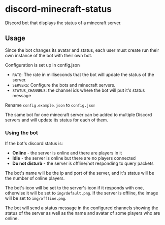 # discord-minecraft-status

Discord bot that displays the status of a minecraft server. 

## Usage

Since the bot changes its avatar and status, each user must create run their own instance of the bot with their own bot.

Configuration is set up in config.json

- `RATE`: The rate in milliseconds that the bot will update the status of the server.
- `SERVERS`: Configure the bots and minecraft servers.
- `STATUS_CHANNELS`: the channel ids where the bot will put it's status message

Rename `config.example.json` to `config.json`

The same bot for one minecraft server can be added to multiple Discord servers and will update its status for each of them.

### Using the bot

If the bot's discord status is:

- **Online** - the server is online and there are players in it
- **Idle** - the server is online but there are no players connected
- **Do not disturb** - the server is offline/not responding to query packets

The bot's name will be the ip and port of the server, and it's status will be the number of online players.

The bot's icon will be set to the server's icon if it responds with one, otherwise it will be set to `img/default.png`. If the server is offline, the image will be set to `img/offline.png`.

The bot will send a status message in the configured channels showing the status of the server as well as the name and avatar of some players who are online.  

